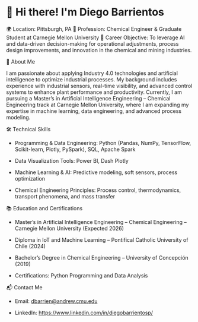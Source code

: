 # 👋 Hi there! I'm Diego Barrientos  

🌍 Location: Pittsburgh, PA
💼 Profession: Chemical Engineer & Graduate Student at Carnegie Mellon University
🎯 Career Objective: To leverage AI and data-driven decision-making for operational adjustments, process design improvements, and innovation in the chemical and mining industries.

🚀 About Me

I am passionate about applying Industry 4.0 technologies and artificial intelligence to optimize industrial processes. My background includes experience with industrial sensors, real-time visibility, and advanced control systems to enhance plant performance and productivity. Currently, I am pursuing a Master’s in Artificial Intelligence Engineering – Chemical Engineering track at Carnegie Mellon University, where I am expanding my expertise in machine learning, data engineering, and advanced process modeling.

🛠️ Technical Skills

- Programming & Data Engineering: Python (Pandas, NumPy, TensorFlow, Scikit-learn, Plotly, PySpark), SQL, Apache Spark

- Data Visualization Tools: Power BI, Dash Plotly

- Machine Learning & AI: Predictive modeling, soft sensors, process optimization

- Chemical Engineering Principles: Process control, thermodynamics, transport phenomena, and mass transfer

📚 Education and Certifications

- Master’s in Artificial Intelligence Engineering – Chemical Engineering – Carnegie Mellon University (Expected 2026)

- Diploma in IoT and Machine Learning – Pontifical Catholic University of Chile (2024)

- Bachelor’s Degree in Chemical Engineering – University of Concepción (2019)

- Certifications: Python Programming and Data Analysis

📬 Contact Me

- Email: dbarrien@andrew.cmu.edu

- LinkedIn: https://www.linkedin.com/in/diegobarrientosp/
